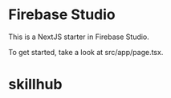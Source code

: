 # Firebase Studio

This is a NextJS starter in Firebase Studio.

To get started, take a look at src/app/page.tsx.
# skillhub
